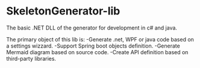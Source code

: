 # SkeletonGenerator-lib
The basic .NET DLL of the generator for development in c# and java.


The primary object of this lib is:
-Generate .net, WPF or java code based on a settings wizzard.
-Support Spring boot objects definition.
-Generate Mermaid diagram based on source code.
-Create API definition based on third-party libraries.
